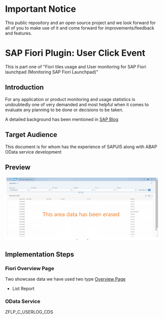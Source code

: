 # Important Notice
This public repository and an open source project and we look forward for all of you to make use of it and come forward for improvements/feedback and features.

# SAP Fiori Plugin: User Click Event
This is part one of "Fiori tiles usage and User monitoring for SAP Fiori launchpad (Monitoring SAP Fiori Launchpad)"

## Introduction 
For any application or product monitoring and usage statistics is undoubtedly one of very demanded and most helpful when it comes to evaluate any planning to be done or decisions to be taken.

A detailed background has been mentioned in [SAP Blog](https://blogs.sap.com/?p=1416621) 

## Target Audience 
This document is for whom has the experience of SAPUI5 along with ABAP OData service development

## Preview
![ApplicationPreview](images/userListPreview.JPG)
## Implementation Steps

### Fiori Overview Page
Two showcase data we have used two type [Overview Page](https://experience.sap.com/fiori-design-web/overview-page/) 
- List Report 

### OData Service
ZFLP_C_USERLOG_CDS

